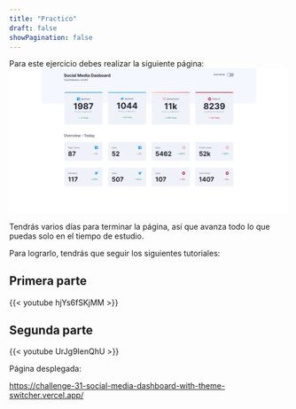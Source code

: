 ```yaml
---
title: "Practico"
draft: false
showPagination: false
---
```


Para este ejercicio debes realizar la siguiente página:
![Alt text](image.png)

Tendrás varios días para terminar la página, así que avanza todo lo que puedas solo en el tiempo de estudio.

Para lograrlo, tendrás que seguir los siguientes tutoriales:

## Primera parte

{{< youtube hjYs6fSKjMM >}}

## Segunda parte

{{< youtube UrJg9IenQhU >}}

Página desplegada:

https://challenge-31-social-media-dashboard-with-theme-switcher.vercel.app/
